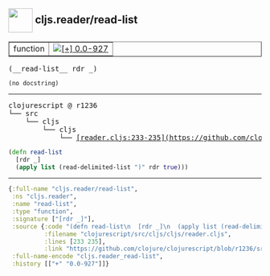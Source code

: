 ## <img width="48px" valign="middle" src="http://i.imgur.com/Hi20huC.png"> cljs.reader/read-list

 <table border="1">
<tr>
<td>function</td>
<td><a href="https://github.com/cljsinfo/api-refs/tree/0.0-927"><img valign="middle" alt="[+] 0.0-927" src="https://img.shields.io/badge/+-0.0--927-lightgrey.svg"></a> </td>
</tr>
</table>

 <samp>
(__read-list__ rdr _)<br>
</samp>

```
(no docstring)
```

---

 <pre>
clojurescript @ r1236
└── src
    └── cljs
        └── cljs
            └── <ins>[reader.cljs:233-235](https://github.com/clojure/clojurescript/blob/r1236/src/cljs/cljs/reader.cljs#L233-L235)</ins>
</pre>

```clj
(defn read-list
  [rdr _]
  (apply list (read-delimited-list ")" rdr true)))
```


---

```clj
{:full-name "cljs.reader/read-list",
 :ns "cljs.reader",
 :name "read-list",
 :type "function",
 :signature ["[rdr _]"],
 :source {:code "(defn read-list\n  [rdr _]\n  (apply list (read-delimited-list \")\" rdr true)))",
          :filename "clojurescript/src/cljs/cljs/reader.cljs",
          :lines [233 235],
          :link "https://github.com/clojure/clojurescript/blob/r1236/src/cljs/cljs/reader.cljs#L233-L235"},
 :full-name-encode "cljs.reader_read-list",
 :history [["+" "0.0-927"]]}

```
